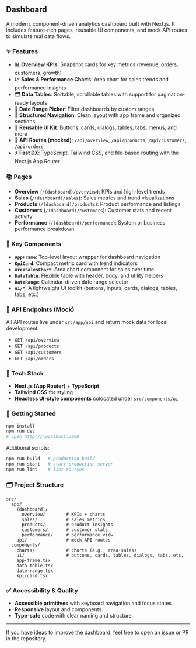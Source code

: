 ## Dashboard

A modern, component-driven analytics dashboard built with Next.js. It includes feature-rich pages, reusable UI components, and mock API routes to simulate real data flows.

### ✨ Features

- **📊 Overview KPIs**: Snapshot cards for key metrics (revenue, orders, customers, growth)
- **📈 Sales & Performance Charts**: Area chart for sales trends and performance insights
- **🗂️ Data Tables**: Sortable, scrollable tables with support for pagination-ready layouts
- **📅 Date Range Picker**: Filter dashboards by custom ranges
- **🧭 Structured Navigation**: Clean layout with app frame and organized sections
- **🧩 Reusable UI Kit**: Buttons, cards, dialogs, tables, tabs, menus, and more
- **🔌 API Routes (mocked)**: `/api/overview`, `/api/products`, `/api/customers`, `/api/orders`
- **⚡ Fast DX**: TypeScript, Tailwind CSS, and file-based routing with the Next.js App Router

### 📚 Pages

- **Overview** (`/(dashboard)/overview`): KPIs and high-level trends
- **Sales** (`/(dashboard)/sales`): Sales metrics and trend visualizations
- **Products** (`/(dashboard)/products`): Product performance and listings
- **Customers** (`/(dashboard)/customers`): Customer stats and recent activity
- **Performance** (`/(dashboard)/performance`): System or business performance breakdown

### 🧱 Key Components

- **`AppFrame`**: Top-level layout wrapper for dashboard navigation
- **`KpiCard`**: Compact metric card with trend indicators
- **`AreaSalesChart`**: Area chart component for sales over time
- **`DataTable`**: Flexible table with header, body, and utility helpers
- **`DateRange`**: Calendar-driven date range selector
- **`ui/*`**: A lightweight UI toolkit (buttons, inputs, cards, dialogs, tables, tabs, etc.)

### 🔌 API Endpoints (Mock)

All API routes live under `src/app/api` and return mock data for local development:

- `GET /api/overview`
- `GET /api/products`
- `GET /api/customers`
- `GET /api/orders`

### 🧰 Tech Stack

- **Next.js (App Router)** + **TypeScript**
- **Tailwind CSS** for styling
- **Headless UI-style components** colocated under `src/components/ui`

### 🚀 Getting Started

```bash
npm install
npm run dev
# open http://localhost:3000
```

Additional scripts:

```bash
npm run build   # production build
npm run start   # start production server
npm run lint    # lint sources
```

### 🗂️ Project Structure

```text
src/
  app/
    (dashboard)/
      overview/        # KPIs + charts
      sales/           # sales metrics
      products/        # product insights
      customers/       # customer stats
      performance/     # performance view
    api/               # mock API routes
  components/
    charts/            # charts (e.g., area-sales)
    ui/                # buttons, cards, tables, dialogs, tabs, etc.
    app-frame.tsx
    data-table.tsx
    date-range.tsx
    kpi-card.tsx
```

### ✅ Accessibility & Quality

- **Accessible primitives** with keyboard navigation and focus states
- **Responsive** layout and components
- **Type-safe** code with clear naming and structure

---

If you have ideas to improve the dashboard, feel free to open an issue or PR in the repository.
